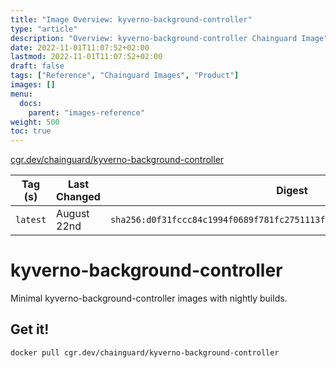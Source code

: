 ```yaml
---
title: "Image Overview: kyverno-background-controller"
type: "article"
description: "Overview: kyverno-background-controller Chainguard Image"
date: 2022-11-01T11:07:52+02:00
lastmod: 2022-11-01T11:07:52+02:00
draft: false
tags: ["Reference", "Chainguard Images", "Product"]
images: []
menu:
  docs:
    parent: "images-reference"
weight: 500
toc: true
---
```


[cgr.dev/chainguard/kyverno-background-controller](https://github.com/chainguard-images/images/tree/main/images/kyverno-background-controller)

| Tag (s)   | Last Changed | Digest                                                                    |
|-----------|--------------|---------------------------------------------------------------------------|
|  `latest` | August 22nd  | `sha256:d0f31fccc84c1994f0689f781fc2751113f1b8687822cccb9e44760e1411a5ab` |

# kyverno-background-controller

Minimal kyverno-background-controller images with nightly builds.

## Get it!

```shell
docker pull cgr.dev/chainguard/kyverno-background-controller
```
